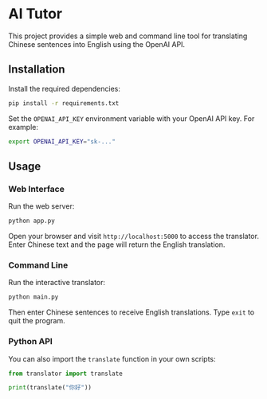 # AI Tutor

This project provides a simple web and command line tool for translating Chinese sentences into English using the OpenAI API.

## Installation

Install the required dependencies:

```bash
pip install -r requirements.txt
```

Set the `OPENAI_API_KEY` environment variable with your OpenAI API key. For example:

```bash
export OPENAI_API_KEY="sk-..."
```

## Usage

### Web Interface

Run the web server:

```bash
python app.py
```

Open your browser and visit `http://localhost:5000` to access the translator. Enter Chinese text and the page will return the English translation.

### Command Line

Run the interactive translator:

```bash
python main.py
```

Then enter Chinese sentences to receive English translations. Type `exit` to quit the program.

### Python API

You can also import the `translate` function in your own scripts:

```python
from translator import translate

print(translate("你好"))
```
